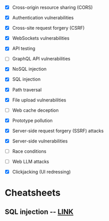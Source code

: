 * [X] Cross-origin resource sharing (CORS)
* [X] Authentication vulnerabilities
* [X] Cross-site request forgery (CSRF)
* [X] WebSockets vulnerabilities
* [X] API testing
* [ ] GraphQL API vulnerabilities
* [X] NoSQL injection
* [X] SQL injection
* [X] Path traversal
* [X] File upload vulnerabilities
* [ ] Web cache deception
* [X] Prototype pollution
* [X] Server-side request forgery (SSRF) attacks
* [X] Server-side vulnerabilities
* [ ] Race conditions
* [ ] Web LLM attacks
* [X] Clickjacking (UI redressing)


# Cheatsheets
## SQL injection -- [LINK](https://portswigger.net/web-security/sql-injection/cheat-sheet)
